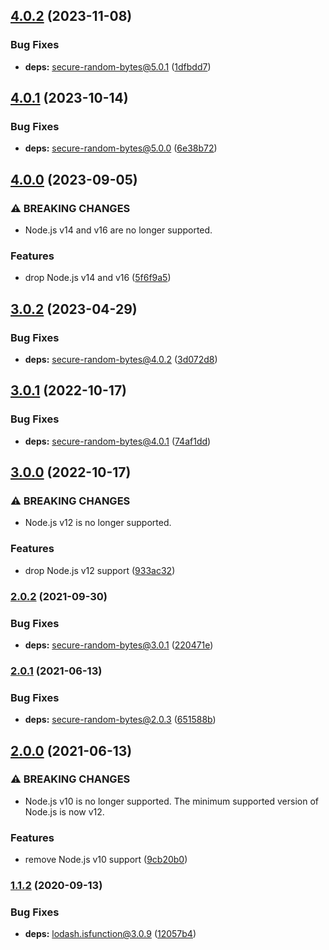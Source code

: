## [4.0.2](https://github.com/kenany/find-prime/compare/4.0.1...4.0.2) (2023-11-08)


### Bug Fixes

* **deps:** secure-random-bytes@5.0.1 ([1dfbdd7](https://github.com/kenany/find-prime/commit/1dfbdd76b4bbd02a43aebbd6672c33c14f26ce24))

## [4.0.1](https://github.com/kenany/find-prime/compare/4.0.0...4.0.1) (2023-10-14)


### Bug Fixes

* **deps:** secure-random-bytes@5.0.0 ([6e38b72](https://github.com/kenany/find-prime/commit/6e38b72e2b2c9630f9f85e26a92373addc1fecbd))

## [4.0.0](https://github.com/kenany/find-prime/compare/3.0.2...4.0.0) (2023-09-05)


### ⚠ BREAKING CHANGES

* Node.js v14 and v16 are no longer supported.

### Features

* drop Node.js v14 and v16 ([5f6f9a5](https://github.com/kenany/find-prime/commit/5f6f9a5d7fe88ed96b9e39cfe6a1edee13462bdc))

## [3.0.2](https://github.com/KenanY/find-prime/compare/3.0.1...3.0.2) (2023-04-29)


### Bug Fixes

* **deps:** secure-random-bytes@4.0.2 ([3d072d8](https://github.com/KenanY/find-prime/commit/3d072d839cc56b1bf673acb3133168dd3a8fad5a))

## [3.0.1](https://github.com/KenanY/find-prime/compare/3.0.0...3.0.1) (2022-10-17)


### Bug Fixes

* **deps:** secure-random-bytes@4.0.1 ([74af1dd](https://github.com/KenanY/find-prime/commit/74af1dd117f21803de9f4dc9b04f2ce6abcb9da1))

## [3.0.0](https://github.com/KenanY/find-prime/compare/2.0.2...3.0.0) (2022-10-17)


### ⚠ BREAKING CHANGES

* Node.js v12 is no longer supported.

### Features

* drop Node.js v12 support ([933ac32](https://github.com/KenanY/find-prime/commit/933ac32850ab45785765dbcec23bb190b5838430))

### [2.0.2](https://github.com/KenanY/find-prime/compare/2.0.1...2.0.2) (2021-09-30)


### Bug Fixes

* **deps:** secure-random-bytes@3.0.1 ([220471e](https://github.com/KenanY/find-prime/commit/220471ead0b75a761e0aabe77382251c004bec1e))

### [2.0.1](https://github.com/KenanY/find-prime/compare/2.0.0...2.0.1) (2021-06-13)


### Bug Fixes

* **deps:** secure-random-bytes@2.0.3 ([651588b](https://github.com/KenanY/find-prime/commit/651588b769bb39dc8d7cf76083afa1abec6e17c5))

## [2.0.0](https://github.com/KenanY/find-prime/compare/1.1.2...2.0.0) (2021-06-13)


### ⚠ BREAKING CHANGES

* Node.js v10 is no longer supported. The minimum
supported version of Node.js is now v12.

### Features

* remove Node.js v10 support ([9cb20b0](https://github.com/KenanY/find-prime/commit/9cb20b0d5d934d08ef06a4467fe8c0ad9fe65574))

### [1.1.2](https://github.com/KenanY/find-prime/compare/1.1.1...1.1.2) (2020-09-13)


### Bug Fixes

* **deps:** lodash.isfunction@3.0.9 ([12057b4](https://github.com/KenanY/find-prime/commit/12057b4679fe288b8cf2d3e25695de41e34b0f6a))
